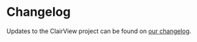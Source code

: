 # Changelog

Updates to the ClairView project can be found on [our changelog](https://clairview.com/changelog).
